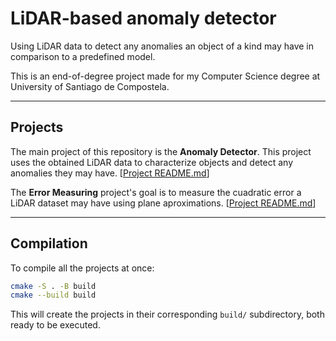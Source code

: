 # LiDAR-based anomaly detector

Using LiDAR data to detect any anomalies an object of a kind may have in comparison to a predefined model.

This is an end-of-degree project made for my Computer Science degree at University of Santiago de Compostela.

---

## Projects

The main project of this repository is the **Anomaly Detector**. This project uses the obtained LiDAR data to characterize objects and detect any anomalies they may have. [[Project README.md](anomaly_detector/src/README.md)]

The **Error Measuring** project's goal is to measure the cuadratic error a LiDAR dataset may have using plane aproximations. [[Project README.md](error_measuring/src/README.md)]

---

## Compilation

To compile all the projects at once:

```bash
cmake -S . -B build
cmake --build build
```

This will create the projects in their corresponding `build/` subdirectory, both ready to be executed.
